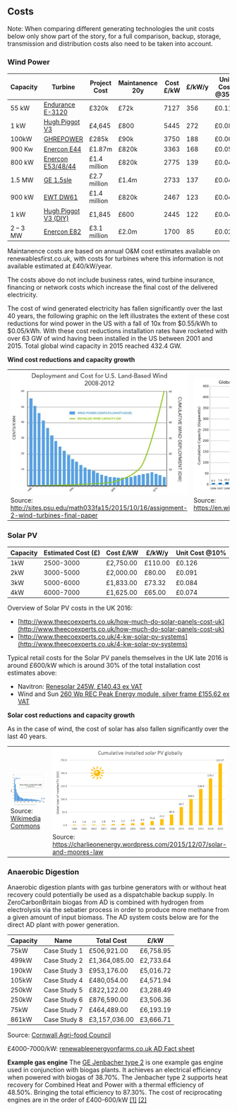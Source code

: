 ## Costs

Note: When comparing different generating technologies the unit costs below only show part of the story, for a full comparison, backup, storage, transmission and distribution costs also need to be taken into account.

### Wind Power

| Capacity  | Turbine              | Project Cost | Maintanence 20y | Cost £/kW | £/kW/y | Unit Cost @35% |
|-----------|----------------------|--------------|-----------------|-----------|--------|----------------|
| 55 kW     | [Endurance E-3120](http://www.renewablesfirst.co.uk/windpower/windpower-learning-centre/how-much-does-a-wind-turbine-cost-to-operate) | £320k | £72k | 7127 | 356 | £0.116 |
| 1 kW      | [Hugh Piggot V3](http://v3power.co.uk/wp/wp-content/uploads/2014/11/How-to-get-a-Hugh-Piggott-wind-turbine-by-V3-Power.pdf) | £4,645 | £800 | 5445 | 272 | £0.089 |
| 100kW     | [GHREPOWER](http://www.ghrepower.co.uk/100kw-wind-turbines.asp) | £285k | £90k | 3750 | 188 | £0.061 |
| 900 Kw    | [Enercon E44](http://www.communityenergyscotland.org.uk/userfiles/file/case_studies/Horshader_Rev_Gen_Case_Study.pdf) | £1.87m | £820k | 3363 | 168 | £0.055 |
| 800 kW    | [Enercon E53/48/44](http://www.renewablesfirst.co.uk/windpower/windpower-learning-centre/how-much-does-a-wind-turbine-cost-to-operate) | £1.4 million | £820k | 2775 | 139 | £0.045 |
| 1.5 MW    | [GE 1.5sle](http://www.renewablesfirst.co.uk/windpower/windpower-learning-centre/how-much-does-a-wind-turbine-cost-to-operate) | £2.7 million | £1.4m | 2733 | 137 | £0.045 |
| 900 kW    | [EWT DW61](http://www.renewablesfirst.co.uk/windpower/windpower-learning-centre/how-much-does-a-wind-turbine-cost-to-operate) | £1.4 million | £820k | 2467 | 123 | £0.040 |
| 1 kW      | [Hugh Piggot V3 (DIY)](http://v3power.co.uk/wp/wp-content/uploads/2014/11/How-to-get-a-Hugh-Piggott-wind-turbine-by-V3-Power.pdf) | £1,845 | £600 | 2445 | 122 | £0.040 |
| 2 – 3 MW | [Enercon E82](http://www.renewablesfirst.co.uk/windpower/windpower-learning-centre/how-much-does-a-wind-turbine-cost-to-operate) | £3.1 million | £2.0m | 1700 | 85 | £0.028 |

Maintanence costs are based on annual O&M cost estimates available on renewablesfirst.co.uk, with costs for turbines where this information is not available estimated at £40/kW/year.

The costs above do not include business rates, wind turbine insurance, financing or network costs which increase the final cost of the delivered electricity.

The cost of wind generated electricity has fallen significantly over the last 40 years, the following graphic on the left illustrates the extent of these cost reductions for wind power in the US with a fall of 10x from $0.55/kWh to $0.05/kWh. With these cost reductions installation rates have rocketed with over 63 GW of wind having been installed in the US between 2001 and 2015. Total global wind capacity in 2015 reached 432.4 GW.

**Wind cost reductions and capacity growth**

<table>
<tr><td style="width:50%"><img src="images/doe_wind_cost.jpg" style="width:100%"><br>Source: <a href="http://sites.psu.edu/math033fa15/2015/10/16/assignment-2-wind-turbines-final-paper">http://sites.psu.edu/math033fa15/2015/10/16/assignment-2-wind-turbines-final-paper</a></td><td><img src="images/globalwindcapacity.png" style="width:100%"><br>Source: <a href="https://en.wikipedia.org/wiki/Wind\_power_by_country">https://en.wikipedia.org/wiki/Wind_power_by_country</a></td></tr>
</table>

### Solar PV

| Capacity | Estimated Cost (£) | Cost £/kW      | £/kW/y  | Unit Cost @10% |
|----------|--------------------|-----------|---------|-----------|
| 1kW      | 2500-3000          | £2,750.00 | £110.00 | £0.126    |
| 2kW      | 3000-5000          | £2,000.00 | £80.00  | £0.091    |
| 3kW      | 5000-6000          | £1,833.00 | £73.32  | £0.084    |
| 4kW      | 6000-7000          | £1,625.00 | £65.00  | £0.074    |

Overview of Solar PV costs in the UK 2016:

- [http://www.theecoexperts.co.uk/how-much-do-solar-panels-cost-uk](http://www.theecoexperts.co.uk/how-much-do-solar-panels-cost-uk)
- [http://www.theecoexperts.co.uk/4-kw-solar-pv-systems](http://www.theecoexperts.co.uk/4-kw-solar-pv-systems)

Typical retail costs for the Solar PV panels themselves in the UK late 2016 is around £600/kW which is around 30% of the total installation cost estimates above:

- Navitron: [Renesolar 245W, £140.43 ex VAT](http://www.navitron.org.uk/renesola-245w-poly-virtus-ii-jc245m-24b-b-40mm)
- Wind and Sun [260 Wp REC Peak Energy module, silver frame £155.62 ex VAT](http://www.windandsun.co.uk/products/Solar-PV-Panels/REC-Solar-PV-Panels/REC-Peak-Energy-Series#.WD1VHLVKbCI)

**Solar cost reductions and capacity growth**

As in the case of wind, the cost of solar has also fallen significantly over the last 40 years.

<table>
<tr><td style="width:50%"><img src="images/solarcosthistory.png" style="width:100%"><br>Source: <a href="https://commons.wikimedia.org/wiki/File:Price_history_of_silicon_PV_cells_since_1977.svg
">Wikimedia Commons</a></td><td><img src="images/globalsolarcapacity.png" style="width:100%"><br>Source: <a href="https://charlieonenergy.wordpress.com/2015/12/07/solar-and-moores-law">https://charlieonenergy.wordpress.com/2015/12/07/solar-and-moores-law</a></td></tr>
</table>

### Anaerobic Digestion

Anaerobic digestion plants with gas turbine generators with or without heat recovery could potentially be used as a dispatchable backup supply. In ZeroCarbonBritain biogas from AD is combined with hydrogen from electrolysis via the sebatier process in order to produce more methane from a given amount of input biomass. The AD system costs below are for the direct AD plant with power generation.

| Capacity | Name         | Total Cost    | £/kW      |
|----------|--------------|---------------|-----------|
| 75kW     | Case Study 1 | £506,921.00   | £6,758.95 |
| 499kW    | Case Study 2 | £1,364,085.00 | £2,733.64 |
| 190kW    | Case Study 3 | £953,176.00   | £5,016.72 |
| 105kW    | Case Study 4 | £480,054.00   | £4,571.94 |
| 250kW    | Case Study 5 | £822,122.00   | £3,288.49 |
| 250kW    | Case Study 6 | £876,590.00   | £3,506.36 |
| 75kW     | Case Study 7 | £464,489.00   | £6,193.19 |
| 861kW    | Case Study 8 | £3,157,036.00 | £3,666.71 |

Source: [Cornwall Agri-food Council](http://www.farmingfutures.org.uk/sites/default/files/uploads/economicspresentation1.pdf)

£4000-7000/kW: [renewableenergyonfarms.co.uk AD Fact sheet](http://www.renewableenergyonfarms.co.uk/sites/rdi/files/140224_ad_fact_sheet_and_faqs_v5.pdf)

**Example gas engine** The [GE Jenbacher type 2](https://powergen.gepower.com/products/reciprocating-engines/jenbacher-type-2.html) is one example gas engine used in conjunction with biogas plants. It achieves an electrical efficiency when powered with biogas of 38.70%. The Jenbacher type 2 supports heat recovery for Combined Heat and Power with a thermal efficiency of 48.50%. Bringing the total efficiency to 87.30%. The cost of reciprocating engines are in the order of £400-600/kW [[1]](http://www.mrwmd.org/archives/2007%20Board%20Meeting/December/MRWMDDec07_8_Purchase_Of_Jenbacher_Memo.pdf) [[2]](http://www.districtenergy.org/assets/pdfs/2015-Annual-Boston/Proceedings/Tuesday/3B.1Koenig.pdf)
